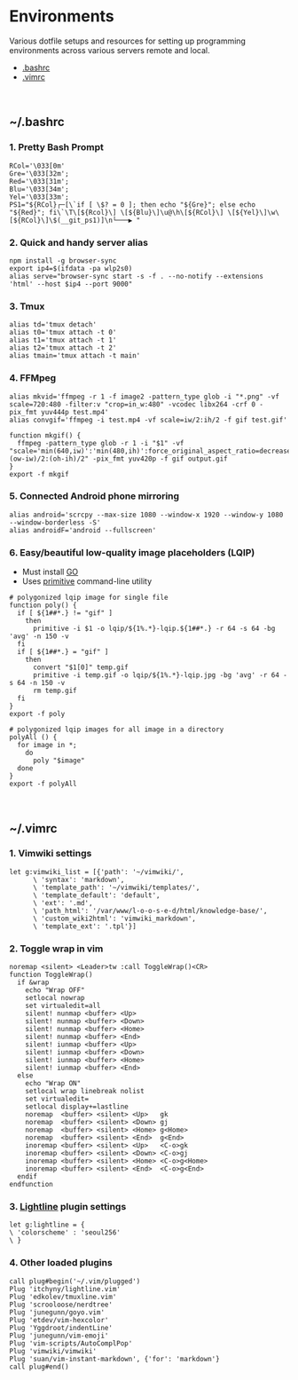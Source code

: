 # Environments

Various dotfile setups and resources for setting up programming environments across various servers remote and local.

- [.bashrc](#bashrc) 
- [.vimrc](#vimrc) 

<br>

<a id='bashrc'></a> 
## ~/.bashrc 

### 1. Pretty Bash Prompt 

```
RCol='\033[0m'
Gre='\033[32m';
Red='\033[31m';
Blu='\033[34m';
Yel='\033[33m';
PS1="${RCol}┌─[\`if [ \$? = 0 ]; then echo "${Gre}"; else echo "${Red}"; fi\`\T\[${Rcol}\] \[${Blu}\]\u@\h\[${RCol}\] \[${Yel}\]\w\[${RCol}\]\$(__git_ps1)]\n└───▶ "
```

### 2. Quick and handy server alias 

```
npm install -g browser-sync
export ip4=$(ifdata -pa wlp2s0)
alias serve="browser-sync start -s -f . --no-notify --extensions 'html' --host $ip4 --port 9000"
```

### 3. Tmux 

```
alias td='tmux detach'
alias t0='tmux attach -t 0'
alias t1='tmux attach -t 1'
alias t2='tmux attach -t 2'
alias tmain='tmux attach -t main'
```

### 4. FFMpeg 

```
alias mkvid='ffmpeg -r 1 -f image2 -pattern_type glob -i "*.png" -vf scale=720:480 -filter:v "crop=in_w:480" -vcodec libx264 -crf 0 -pix_fmt yuv444p test.mp4'
alias convgif='ffmpeg -i test.mp4 -vf scale=iw/2:ih/2 -f gif test.gif'
```

```
function mkgif() {
  ffmpeg -pattern_type glob -r 1 -i "$1" -vf "scale='min(640,iw)':'min(480,ih)':force_original_aspect_ratio=decrease,pad=640:480:(ow-iw)/2:(oh-ih)/2" -pix_fmt yuv420p -f gif output.gif
}
export -f mkgif
```

### 5. Connected Android phone mirroring 

```
alias android='scrcpy --max-size 1080 --window-x 1920 --window-y 1080 --window-borderless -S'
alias androidF='android --fullscreen'
```

### 6. Easy/beautiful low-quality image placeholders (LQIP) 

- Must install [GO](https://medium.com/better-programming/install-go-1-11-on-ubuntu-18-04-16-04-lts-8c098c503c5f) 
- Uses [primitive](https://github.com/fogleman/primitive) command-line utility 

```
# polygonized lqip image for single file
function poly() {
  if [ ${1##*.} != "gif" ]
    then
      primitive -i $1 -o lqip/${1%.*}-lqip.${1##*.} -r 64 -s 64 -bg 'avg' -n 150 -v
  fi
  if [ ${1##*.} = "gif" ]
    then
      convert "$1[0]" temp.gif
      primitive -i temp.gif -o lqip/${1%.*}-lqip.jpg -bg 'avg' -r 64 -s 64 -n 150 -v
      rm temp.gif
  fi
}
export -f poly
```

```
# polygonized lqip images for all image in a directory
polyAll () {
  for image in *;
    do
      poly "$image"
  done
}
export -f polyAll
```

<br> 

<a id='vimrc'></a> 
## ~/.vimrc 

### 1. Vimwiki settings 

```
let g:vimwiki_list = [{'path': '~/vimwiki/',
      \ 'syntax': 'markdown',
      \ 'template_path': '~/vimwiki/templates/',
      \ 'template_default': 'default',
      \ 'ext': '.md',
      \ 'path_html': '/var/www/l-o-o-s-e-d/html/knowledge-base/',
      \ 'custom_wiki2html': 'vimwiki_markdown',
      \ 'template_ext': '.tpl'}]
```

### 2. Toggle wrap in vim 

```
noremap <silent> <Leader>tw :call ToggleWrap()<CR>
function ToggleWrap()
  if &wrap
    echo "Wrap OFF"
    setlocal nowrap
    set virtualedit=all
    silent! nunmap <buffer> <Up>
    silent! nunmap <buffer> <Down>
    silent! nunmap <buffer> <Home>
    silent! nunmap <buffer> <End>
    silent! iunmap <buffer> <Up>
    silent! iunmap <buffer> <Down>
    silent! iunmap <buffer> <Home>
    silent! iunmap <buffer> <End>
  else
    echo "Wrap ON"
    setlocal wrap linebreak nolist
    set virtualedit=
    setlocal display+=lastline
    noremap  <buffer> <silent> <Up>   gk
    noremap  <buffer> <silent> <Down> gj
    noremap  <buffer> <silent> <Home> g<Home>
    noremap  <buffer> <silent> <End>  g<End>
    inoremap <buffer> <silent> <Up>   <C-o>gk
    inoremap <buffer> <silent> <Down> <C-o>gj
    inoremap <buffer> <silent> <Home> <C-o>g<Home>
    inoremap <buffer> <silent> <End>  <C-o>g<End>
  endif
endfunction
```

### 3. [Lightline](https://github.com/itchyny/lightline.vim) plugin settings 

```
let g:lightline = {
\ 'colorscheme' : 'seoul256'
\ }
```

### 4. Other loaded plugins

```
call plug#begin('~/.vim/plugged')
Plug 'itchyny/lightline.vim'
Plug 'edkolev/tmuxline.vim'
Plug 'scrooloose/nerdtree'
Plug 'junegunn/goyo.vim'
Plug 'etdev/vim-hexcolor'
Plug 'Yggdroot/indentLine'
Plug 'junegunn/vim-emoji'
Plug 'vim-scripts/AutoComplPop'
Plug 'vimwiki/vimwiki'
Plug 'suan/vim-instant-markdown', {'for': 'markdown'}
call plug#end()
```

